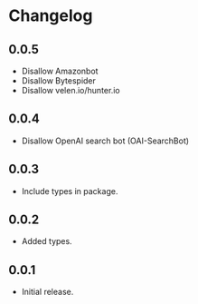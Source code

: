 Changelog
=========

0.0.5
-----

- Disallow Amazonbot
- Disallow Bytespider
- Disallow velen.io/hunter.io

0.0.4
-----

- Disallow OpenAI search bot (OAI-SearchBot)

0.0.3
-----

- Include types in package.

0.0.2
-----

- Added types.

0.0.1
-----

- Initial release.

